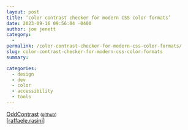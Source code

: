 ```yaml
---
layout: post
title: ‘color contrast checker for modern CSS color formats’
date: 2023-09-16 09:56:04 -0400
author: joe jenett
category:
  - 
permalink: /color-contrast-checker-for-modern-css-color-formats/
slug: color-contrast-checker-for-modern-css-color-formats
summary: 

categories:
  - design
  - dev
  - color
  - accessibility
  - tools
---
```

<a title="OddContrast" href="https://www.oddcontrast.com/">OddContrast</a> <small>(<a href="https://github.com/oddbird/oddcontrast">github</a>)</small><br>[<a href="https://pinboard.in/u:raffaele.rasini">raffaele.rasini</a>]





<a style="display:none;" href="https://brid.gy/publish/mastodon"><small>(cross-posted to mastodon)</small></a>